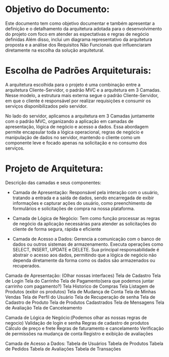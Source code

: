 # Objetivo do Documento:

Este documento tem como objetivo documentar e também apresentar a definição e o detalhamento da arquitetura adotada para o desenvolvimento do projeto com foco em atender as espectativas 
e regras de negócio definidas
Além disso, inclui um diagrama representativo da arquitetura proposta e a análise dos Requisitos Não Funcionais que influenciaram diretamente na escolha da solução arquitetural.


# Escolha de Padrões Arquiteturais:

A arquitetura escolhida para o projeto é uma combinação entre a arquitetura Cliente-Servidor, o padrão MVC e a arquitetura em 3 Camadas. Nesse modelo, a estrutura mais externa segue o padrão Cliente-Servidor, em que o cliente é responsável por realizar requisições e consumir os serviços disponibilizados pelo servidor.

No lado do servidor, aplicamos a arquitetura em 3 Camadas juntamente com o padrão MVC, organizando a aplicação em camadas de apresentação, lógica de negócio e acesso a dados. Essa abordagem permite encapsular toda a lógica operacional, regras de negócio e manipulação de dados no servidor, mantendo o cliente como um componente leve e focado apenas na solicitação e no consumo dos serviços.

# Projeto de Arquitetura:

Descrição das camadas e seus componentes:

- Camada de Apresentação:
Responsável pela interação com o usuário, tratando a entrada e a saída de dados, sendo encarregada de exibir informações e capturar ações do usuário, como preenchimento de formulários e solicitações de compra na nossa plataforma.

- Camada de Lógica de Negócio:
Tem como função processar as regras de negócio da aplicação necessárias para atender as solicitações do cliente de forma segura, rápida e eficiente 

- Camada de Acesso a Dados:
Gerencia a comunicação com o banco de dados ou outros sistemas de armazenamento. Executa operações como SELECT, INSERT, UPDATE e DELETE. Sua principal responsabilidade é abstrair o acesso aos dados, permitindo que a lógica de negócio não dependa diretamente da forma como os dados são armazenados ou recuperados.

Camada de Apresentação: (Olhar nossas interfaces)
Tela de Cadastro
Tela de Login
Tela do Carrinho
Tela de Pagamento(sera que podemos juntar carrinho com pagamento?)
Tela Historico de Compras
Tela Listagem de Produtos (exibir os produtos)
Tela de Mudança de Conta
Tela de Minhas Vendas
Tela de Perfil do Usuário
Tela de Recuperação de senha
Tela de Cadastro de Produto
Tela de Produtos Cadastrados
Tela de Mensagens
Tela de Avaliação
Tela de Canceleamento


Camada de Lógica de Negócio:(Podemos olhar as nossas  regras de negocio)
Validação de login e senha
Regras de cadastro de produtos
Cálculo de preço e frete
Regras de faturamento e cancelamento
Verificação de permissões na mudança de conta
Registro e exibição de avaliações


Camada de Acesso a Dados:
Tabela de Usuários
Tabela de Produtos
Tabela de Pedidos
Tabela de Avaliações
Tabela de Transações

